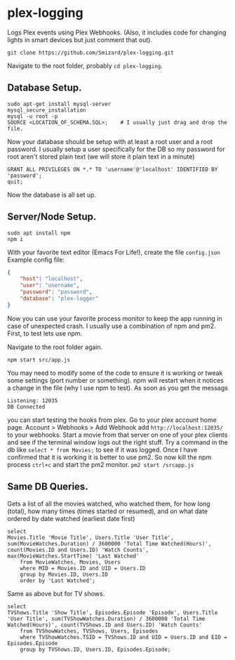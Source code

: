 # plex-logging
Logs Plex events using Plex Webhooks. (Also, it includes code for changing lights in smart devices but just comment that out).

```shell
git clone https://github.com/Smizard/plex-logging.git
```
Navigate to the root folder, probably `cd plex-logging`.

## Database Setup.
```shell
sudo apt-get install mysql-server
mysql_secure_installation
mysql -u root -p
SOURCE <LOCATION_OF_SCHEMA.SQL>;    # I usually just drag and drop the file.
```
Now your database should be setup with at least a root user and a root password. I usually setup a user specifically for the DB so my password for root aren't stored plain text (we will store it plain text in a minute)

```shell
GRANT ALL PRIVILEGES ON *.* TO 'username'@'localhost' IDENTIFIED BY 'password';
quit;
```

Now the database is all set up.

## Server/Node Setup.
```shell
sudo apt install npm
npm i
```
With your favorite text editor (Emacs For Life!), create the file `config.json`
Example config file:
```json
{
    "host": "localhost",
    "user": "username",
    "password": "password",
    "database": "plex-logger"
}
```

Now you can use your favorite process monitor to keep the app running in case of unexpected crash. I usually use a combination of npm and pm2. First, to test lets use npm.

Navigate to the root folder again.
```shell
npm start src/app.js
```

You may need to modify some of the code to ensure it is working or tweak some settings (port number or something). npm will restart when it notices a change in the file (why I use npm to test). As soon as you get the messags
```
Listening: 12035
DB Connected
```

you can start testing the hooks from plex. Go to your plex account home page. Account > Webhooks > Add Webhook add `http://localhost:12035/` to your webhooks. Start a movie from that server on one of your plex clients and see if the terminal window logs out the right stuff. Try a command in the db like `select * from Movies;` to see if it was logged. Once I have confirmed that it is working it is better to use pm2. So now kill the npm process `ctrl+c` and start the pm2 monitor. `pm2 start /srcapp.js`

## Same DB Queries.
Gets a list of all the movies watched, who watched them, for how long (total), how many times (times started or resumed), and on what date ordered by date watched (earliest date first)
```shell
select
Movies.Title 'Movie Title', Users.Title 'User Title', sum(MovieWatches.Duration) / 3600000 'Total Time Watched(Hours)', count(Movies.ID and Users.ID) 'Watch Counts', max(MovieWatches.StartTime) 'Last Watched'
	from MovieWatches, Movies, Users
	where MID = Movies.ID and UID = Users.ID
	group by Movies.ID, Users.ID
	order by 'Last Watched';
```

Same as above but for TV shows.
```shell
select
TVShows.Title 'Show Title', Episodes.Episode 'Episode', Users.Title 'User Title', sum(TVShowWatches.Duration) / 3600000 'Total Time Watched(Hours)', count(TVShows.ID and Users.ID) 'Watch Counts'
	from TVShowWatches, TVShows, Users, Episodes
	where TVShowWatches.TSID = TVShows.ID and UID = Users.ID and EID = Episodes.Episode
	group by TVShows.ID, Users.ID, Episodes.Episode;
```
